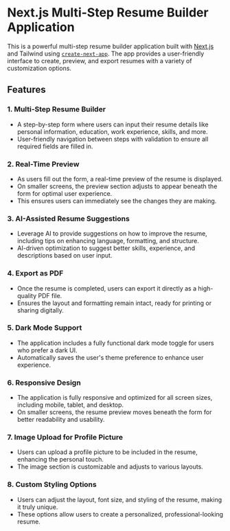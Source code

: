 # Next.js Multi-Step Resume Builder Application

This is a powerful multi-step resume builder application built with [Next.js](https://nextjs.org) and Tailwind using [`create-next-app`](https://ai-cv-generator-five.vercel.app/). The app provides a user-friendly interface to create, preview, and export resumes with a variety of customization options.

## Features

### 1. **Multi-Step Resume Builder**
   - A step-by-step form where users can input their resume details like personal information, education, work experience, skills, and more.
   - User-friendly navigation between steps with validation to ensure all required fields are filled in.

### 2. **Real-Time Preview**
   - As users fill out the form, a real-time preview of the resume is displayed.
   - On smaller screens, the preview section adjusts to appear beneath the form for optimal user experience.
   - This ensures users can immediately see the changes they are making.

### 3. **AI-Assisted Resume Suggestions**
   - Leverage AI to provide suggestions on how to improve the resume, including tips on enhancing language, formatting, and structure.
   - AI-driven optimization to suggest better skills, experience, and descriptions based on user input.

### 4. **Export as PDF**
   - Once the resume is completed, users can export it directly as a high-quality PDF file.
   - Ensures the layout and formatting remain intact, ready for printing or sharing digitally.

### 5. **Dark Mode Support**
   - The application includes a fully functional dark mode toggle for users who prefer a dark UI.
   - Automatically saves the user's theme preference to enhance user experience.

### 6. **Responsive Design**
   - The application is fully responsive and optimized for all screen sizes, including mobile, tablet, and desktop.
   - On smaller screens, the resume preview moves beneath the form for better readability and usability.
   
### 7. **Image Upload for Profile Picture**
   - Users can upload a profile picture to be included in the resume, enhancing the personal touch.
   - The image section is customizable and adjusts to various layouts.

### 8. **Custom Styling Options**
   - Users can adjust the layout, font size, and styling of the resume, making it truly unique.
   - These options allow users to create a personalized, professional-looking resume.
